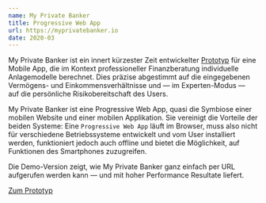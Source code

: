 ```yaml
---
name: My Private Banker
title: Progressive Web App
url: https://myprivatebanker.io
date: 2020-03
---
```

My Private Banker ist ein innert kürzester Zeit entwickelter [Prototyp](https://myprivatebanker.io/) für eine Mobile App, die im Kontext professioneller Finanzberatung individuelle Anlagemodelle berechnet. Dies präzise abgestimmt auf die eingegebenen Vermögens- und Einkommensverhältnisse und — im Experten-Modus — auf die persönliche Risikobereitschaft des Users.

My Private Banker ist eine Progressive Web App, quasi die Symbiose einer mobilen Website und einer mobilen Applikation. Sie vereinigt die Vorteile der beiden Systeme: Eine `Progressive Web App` läuft im Browser, muss also nicht für verschiedene Betriebssysteme entwickelt und vom User installiert werden, funktioniert jedoch auch offline und bietet die Möglichkeit, auf Funktionen des Smartphones zuzugreifen.

Die Demo-Version zeigt, wie My Private Banker ganz einfach per URL aufgerufen werden kann — und mit hoher Performance Resultate liefert.

[Zum Prototyp](https://myprivatebanker.io/)
